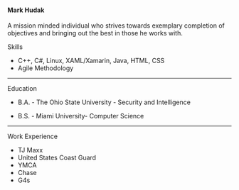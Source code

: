 <!--- ![proP](uploads/2044a7d4e1de441a9b63c9002c32c6ea/proP.jpg) --->
#### **Mark Hudak**
A mission minded individual who strives towards exemplary completion of objectives and bringing out the best in those he works with.  

Skills
- C++, C#, Linux, XAML/Xamarin, Java, HTML, CSS
- Agile Methodology

---

Education
- B.A. - The Ohio State University - Security and Intelligence

- B.S. - Miami University- Computer Science

---

Work Experience
- TJ Maxx
- United States Coast Guard
- YMCA
- Chase
- G4s


<!---
markhudak/markhudak is a ✨ special ✨ repository because its `README.md` (this file) appears on your GitHub profile.
You can click the Preview link to take a look at your changes.
--->
